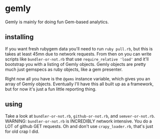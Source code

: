 gemly
=====

Gemly is mainly for doing fun Gem-based analytics.


installing
-----------

If you want fresh rubygem data you'll need to run `ruby pull.rb`, but this is takes at least 45mn due to network requests.
From then on you can write scripts like `bundler-or-not.rb` that use `require_relative 'load'` and it'll bootstrap you with a listing of Gemly objects.
Gemly objects are pretty much just gemspecs as ruby objects, like a gem presenter.

Right now all you have is the `@gems` instance variable, which gives you an array of Gemly objects.
Eventually I'll have this all built up as a framework, but for now it's just a fun little reporting thing.


using
-----

Take a look at `bundler-or-not.rb`, `github-or-not.rb`, and `semver-or-not.rb`.
WARNING: `bundler-or-not.rb` is INCREDIBLY network intensive. You do a LOT of github GET requests.
Oh and don't use `crapy_loader.rb`, that's just for old crap I did.
